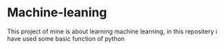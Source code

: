 # Machine-leaning
This project of mine is about learning machine learning, in this repositery i have used some basic function of python
